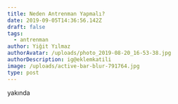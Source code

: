 ```yaml
---
title: Neden Antrenman Yapmalı?
date: 2019-09-05T14:36:56.142Z
draft: false
tags:
  - antrenman
author: Yiğit Yılmaz
authorAvatar: /uploads/photo_2019-08-20_16-53-38.jpg
authorDescription: ig@eklemkatili
image: /uploads/active-bar-blur-791764.jpg
type: post
---
```

yakında
